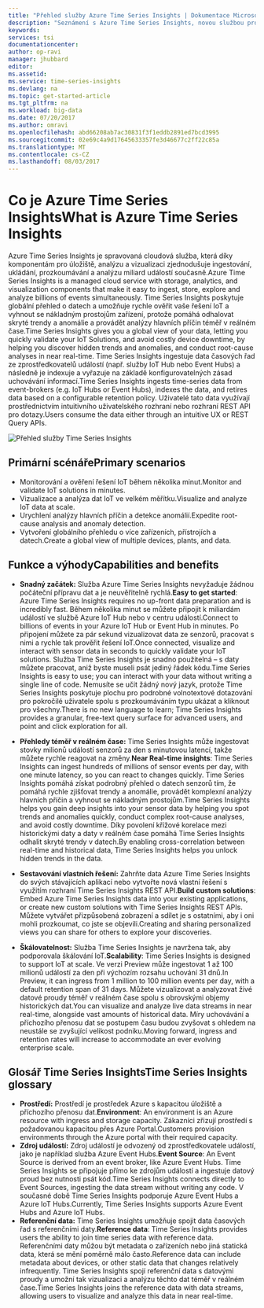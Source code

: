 ```yaml
---
title: "Přehled služby Azure Time Series Insights | Dokumentace Microsoftu"
description: "Seznámení s Azure Time Series Insights, novou službou pro analýzu dat časových řad a řešení IoT"
keywords: 
services: tsi
documentationcenter: 
author: op-ravi
manager: jhubbard
editor: 
ms.assetid: 
ms.service: time-series-insights
ms.devlang: na
ms.topic: get-started-article
ms.tgt_pltfrm: na
ms.workload: big-data
ms.date: 07/20/2017
ms.author: omravi
ms.openlocfilehash: abd66208ab7ac30831f3f1eddb2891ed7bcd3995
ms.sourcegitcommit: 02e69c4a9d17645633357fe3d46677c2ff22c85a
ms.translationtype: MT
ms.contentlocale: cs-CZ
ms.lasthandoff: 08/03/2017
---
```

# <a name="what-is-azure-time-series-insights"></a><span data-ttu-id="2ae84-103">Co je Azure Time Series Insights</span><span class="sxs-lookup"><span data-stu-id="2ae84-103">What is Azure Time Series Insights</span></span>

<span data-ttu-id="2ae84-104">Azure Time Series Insights je spravovaná cloudová služba, která díky komponentám pro úložiště, analýzu a vizualizaci zjednodušuje ingestování, ukládání, prozkoumávání a analýzu miliard událostí současně.</span><span class="sxs-lookup"><span data-stu-id="2ae84-104">Azure Time Series Insights is a managed cloud service with storage, analytics, and visualization components that make it easy to ingest, store, explore and analyze billions of events simultaneously.</span></span> <span data-ttu-id="2ae84-105">Time Series Insights poskytuje globální přehled o datech a umožňuje rychle ověřit vaše řešení IoT a vyhnout se nákladným prostojům zařízení, protože pomáhá odhalovat skryté trendy a anomálie a provádět analýzy hlavních příčin téměř v reálném čase.</span><span class="sxs-lookup"><span data-stu-id="2ae84-105">Time Series Insights gives you a global view of your data, letting you quickly validate your IoT Solutions, and avoid costly device downtime, by helping you discover hidden trends and anomalies, and conduct root-cause analyses in near real-time.</span></span> <span data-ttu-id="2ae84-106">Time Series Insights ingestuje data časových řad ze zprostředkovatelů událostí (např. služby IoT Hub nebo Event Hubs) a následně je indexuje a vyřazuje na základě konfigurovatelných zásad uchovávání informací.</span><span class="sxs-lookup"><span data-stu-id="2ae84-106">Time Series Insights ingests time-series data from event-brokers (e.g. IoT Hubs or Event Hubs), indexes the data, and retires data based on a configurable retention policy.</span></span> <span data-ttu-id="2ae84-107">Uživatelé tato data využívají prostřednictvím intuitivního uživatelského rozhraní nebo rozhraní REST API pro dotazy.</span><span class="sxs-lookup"><span data-stu-id="2ae84-107">Users consume the data either through an intuitive UX or REST Query APIs.</span></span>

![Přehled služby Time Series Insights](media/overview/time-series-insights-overview-flow.png)

## <a name="primary-scenarios"></a><span data-ttu-id="2ae84-109">Primární scénáře</span><span class="sxs-lookup"><span data-stu-id="2ae84-109">Primary scenarios</span></span>

* <span data-ttu-id="2ae84-110">Monitorování a ověření řešení IoT během několika minut.</span><span class="sxs-lookup"><span data-stu-id="2ae84-110">Monitor and validate IoT solutions in minutes.</span></span>
* <span data-ttu-id="2ae84-111">Vizualizace a analýza dat IoT ve velkém měřítku.</span><span class="sxs-lookup"><span data-stu-id="2ae84-111">Visualize and analyze IoT data at scale.</span></span>
* <span data-ttu-id="2ae84-112">Urychlení analýzy hlavních příčin a detekce anomálií.</span><span class="sxs-lookup"><span data-stu-id="2ae84-112">Expedite root-cause analysis and anomaly detection.</span></span>
* <span data-ttu-id="2ae84-113">Vytvoření globálního přehledu o více zařízeních, přístrojích a datech.</span><span class="sxs-lookup"><span data-stu-id="2ae84-113">Create a global view of multiple devices, plants, and data.</span></span>

## <a name="capabilities-and-benefits"></a><span data-ttu-id="2ae84-114">Funkce a výhody</span><span class="sxs-lookup"><span data-stu-id="2ae84-114">Capabilities and benefits</span></span>

* <span data-ttu-id="2ae84-115">**Snadný začátek:** Služba Azure Time Series Insights nevyžaduje žádnou počáteční přípravu dat a je neuvěřitelně rychlá.</span><span class="sxs-lookup"><span data-stu-id="2ae84-115">**Easy to get started**: Azure Time Series Insights requires no up-front data preparation and is incredibly fast.</span></span> <span data-ttu-id="2ae84-116">Během několika minut se můžete připojit k miliardám událostí ve službě Azure IoT Hub nebo v centru událostí.</span><span class="sxs-lookup"><span data-stu-id="2ae84-116">Connect to billions of events in your Azure IoT Hub or Event Hub in minutes.</span></span> <span data-ttu-id="2ae84-117">Po připojení můžete za pár sekund vizualizovat data ze senzorů, pracovat s nimi a rychle tak prověřit řešení IoT.</span><span class="sxs-lookup"><span data-stu-id="2ae84-117">Once connected, visualize and interact with sensor data in seconds to quickly validate your IoT solutions.</span></span> <span data-ttu-id="2ae84-118">Služba Time Series Insights je snadno použitelná – s daty můžete pracovat, aniž byste museli psát jediný řádek kódu.</span><span class="sxs-lookup"><span data-stu-id="2ae84-118">Time Series Insights is easy to use; you can interact with your data without writing a single line of code.</span></span>  <span data-ttu-id="2ae84-119">Nemusíte se učit žádný nový jazyk, protože Time Series Insights poskytuje plochu pro podrobné volnotextové dotazování pro pokročilé uživatele spolu s prozkoumáváním typu ukázat a kliknout pro všechny.</span><span class="sxs-lookup"><span data-stu-id="2ae84-119">There is no new language to learn; Time Series Insights provides a granular, free-text query surface for advanced users, and point and click exploration for all.</span></span>

* <span data-ttu-id="2ae84-120">**Přehledy téměř v reálném čase:** Time Series Insights může ingestovat stovky milionů událostí senzorů za den s minutovou latencí, takže můžete rychle reagovat na změny.</span><span class="sxs-lookup"><span data-stu-id="2ae84-120">**Near Real-time insights**: Time Series Insights can ingest hundreds of millions of sensor events per day, with one minute latency, so you can react to changes quickly.</span></span> <span data-ttu-id="2ae84-121">Time Series Insights pomáhá získat podrobný přehled o datech senzorů tím, že pomáhá rychle zjišťovat trendy a anomálie, provádět komplexní analýzy hlavních příčin a vyhnout se nákladným prostojům.</span><span class="sxs-lookup"><span data-stu-id="2ae84-121">Time Series Insights helps you gain deep insights into your sensor data by helping you spot trends and anomalies quickly, conduct complex root-cause analyses, and avoid costly downtime.</span></span> <span data-ttu-id="2ae84-122">Díky povolení křížové korelace mezi historickými daty a daty v reálném čase pomáhá Time Series Insights odhalit skryté trendy v datech.</span><span class="sxs-lookup"><span data-stu-id="2ae84-122">By enabling cross-correlation between real-time and historical data, Time Series Insights helps you unlock hidden trends in the data.</span></span>

* <span data-ttu-id="2ae84-123">**Sestavování vlastních řešení:** Zahrňte data Azure Time Series Insights do svých stávajících aplikací nebo vytvořte nová vlastní řešení s využitím rozhraní Time Series Insights REST API.</span><span class="sxs-lookup"><span data-stu-id="2ae84-123">**Build custom solutions**: Embed Azure Time Series Insights data into your existing applications, or create new custom solutions with Time Series Insights REST APIs.</span></span> <span data-ttu-id="2ae84-124">Můžete vytvářet přizpůsobená zobrazení a sdílet je s ostatními, aby i oni mohli prozkoumat, co jste se objevili.</span><span class="sxs-lookup"><span data-stu-id="2ae84-124">Creating and sharing personalized views you can share for others to explore your discoveries.</span></span>

* <span data-ttu-id="2ae84-125">**Škálovatelnost:** Služba Time Series Insights je navržena tak, aby podporovala škálování IoT.</span><span class="sxs-lookup"><span data-stu-id="2ae84-125">**Scalability**: Time Series Insights is designed to support IoT at scale.</span></span> <span data-ttu-id="2ae84-126">Ve verzi Preview může ingestovat 1 až 100 milionů událostí za den při výchozím rozsahu uchování 31 dnů.</span><span class="sxs-lookup"><span data-stu-id="2ae84-126">In Preview, it can ingress from 1 million to 100 million events per day, with a default retention span of 31 days.</span></span> <span data-ttu-id="2ae84-127">Můžete vizualizovat a analyzovat živé datové proudy téměř v reálném čase spolu s obrovskými objemy historických dat.</span><span class="sxs-lookup"><span data-stu-id="2ae84-127">You can visualize and analyze live data streams in near real-time, alongside vast amounts of historical data.</span></span> <span data-ttu-id="2ae84-128">Míry uchovávání a příchozího přenosu dat se postupem času budou zvyšovat s ohledem na neustále se zvyšující velikost podniku.</span><span class="sxs-lookup"><span data-stu-id="2ae84-128">Moving forward, ingress and retention rates will increase to accommodate an ever evolving enterprise scale.</span></span>

## <a name="time-series-insights-glossary"></a><span data-ttu-id="2ae84-129">Glosář Time Series Insights</span><span class="sxs-lookup"><span data-stu-id="2ae84-129">Time Series Insights glossary</span></span>

* <span data-ttu-id="2ae84-130">**Prostředí:** Prostředí je prostředek Azure s kapacitou úložiště a příchozího přenosu dat.</span><span class="sxs-lookup"><span data-stu-id="2ae84-130">**Environment**: An environment is an Azure resource with ingress and storage capacity.</span></span>  <span data-ttu-id="2ae84-131">Zákazníci zřizují prostředí s požadovanou kapacitou přes Azure Portal.</span><span class="sxs-lookup"><span data-stu-id="2ae84-131">Customers provision environments through the Azure portal with their required capacity.</span></span>
* <span data-ttu-id="2ae84-132">**Zdroj událostí:** Zdroj událostí je odvozený od zprostředkovatele událostí, jako je například služba Azure Event Hubs.</span><span class="sxs-lookup"><span data-stu-id="2ae84-132">**Event Source**: An Event Source is derived from an event broker, like Azure Event Hubs.</span></span>  <span data-ttu-id="2ae84-133">Time Series Insights se připojuje přímo ke zdrojům událostí a ingestuje datový proud bez nutnosti psát kód.</span><span class="sxs-lookup"><span data-stu-id="2ae84-133">Time Series Insights connects directly to Event Sources, ingesting the data stream without writing any code.</span></span> <span data-ttu-id="2ae84-134">V současné době Time Series Insights podporuje Azure Event Hubs a Azure IoT Hubs.</span><span class="sxs-lookup"><span data-stu-id="2ae84-134">Currently, Time Series Insights supports Azure Event Hubs and Azure IoT Hubs.</span></span>
* <span data-ttu-id="2ae84-135">**Referenční data:** Time Series Insights umožňuje spojit data časových řad s referenčními daty.</span><span class="sxs-lookup"><span data-stu-id="2ae84-135">**Reference data**: Time Series Insights provides users the ability to join time series data with reference data.</span></span>  <span data-ttu-id="2ae84-136">Referenčními daty můžou být metadata o zařízeních nebo jiná statická data, která se mění poměrně málo často.</span><span class="sxs-lookup"><span data-stu-id="2ae84-136">Reference data can include metadata about devices, or other static data that changes relatively infrequently.</span></span> <span data-ttu-id="2ae84-137">Time Series Insights spojí referenční data s datovými proudy a umožní tak vizualizaci a analýzu těchto dat téměř v reálném čase.</span><span class="sxs-lookup"><span data-stu-id="2ae84-137">Time Series Insights joins the reference data with data streams, allowing users to visualize and analyze this data in near real-time.</span></span>
